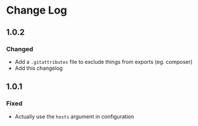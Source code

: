# Change Log

## 1.0.2

### Changed

- Add a `.gitattributes` file to exclude things from exports (eg. composer)
- Add this changelog

## 1.0.1

### Fixed

- Actually use the `hosts` argument in configuration
